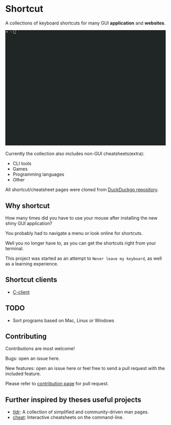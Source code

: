 # Shortcut

A collections of keyboard shortcuts for many GUI **application** and **websites**.

![](/shortcut.gif)

Currently the collection also includes non-GUI cheatsheets(extra):
* CLI tools
* Games
* Programming languages
* Other

All shortcut/cheatsheet pages were cloned from [DuckDuckgo repository](https://github.com/duckduckgo/zeroclickinfo-goodies).


## Why shortcut
How many times did you have to use your mouse after installing the new shiny GUI application? 

You probably had to navigate a menu or look online for shortcuts.

Well you no longer have to, as you can get the shortcuts right from your terminal.

This project was started as an attempt to `Never leave my keyboard`, as well as a learning experience.

## Shortcut clients
* [C-client](https://github.com/mt-empty/shortcut-c-client)


## TODO

* Sort programs based on Mac, Linux or Windows


## Contributing

Contributions are most welcome!

Bugs: open an issue here.

New features: open an issue here or feel free to send a pull request with the included feature.

Please refer to [contribution page](/contribution/Readme.md) for pull request.

## Further inspired by theses useful projects

* [tldr](): A collection of simplified and community-driven man pages.
* [cheat](): Interactive cheatsheets on the command-line.